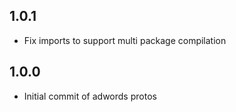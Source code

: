## 1.0.1
- Fix imports to support multi package compilation

## 1.0.0
- Initial commit of adwords protos
